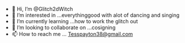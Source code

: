 - 👋 Hi, I’m @Glitch2dWitch
- 👀 I’m interested in ...everythinggood with alot of dancing and singing
- 🌱 I’m currently learning ...how to work the glitch out 
- 💞️ I’m looking to collaborate on ...cosigning
- 📫 How to reach me ...
Tesspayton38@gmail.com
<!---
Glitch2dWitch/Glitch2dWitch is a ✨ special ✨ repository because its `README.md` (this file) appears on your GitHub profile.
You can click the Preview link to take a look at your changes.
--->
